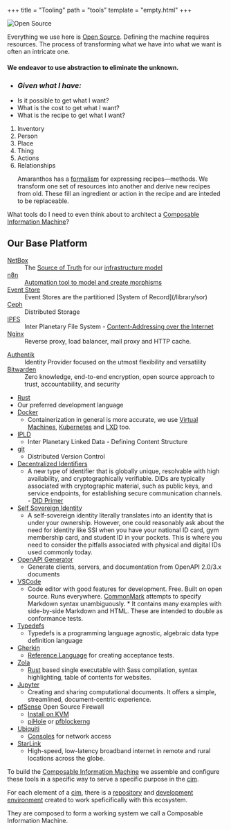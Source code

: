 +++
title = "Tooling"
path = "tools"
template = "empty.html"
+++
<div class="container w-100">
  <div class="row">
    <div class="col col-sm-2">
      <img class="img-fluid img-thumbnail m-auto d-block" src="/img/OpenSource.png" alt="Open Source"/>
    </div>
    <div class="col">
      <p class="align-middle">
        Everything we use here is <a href="https://opensource.com/resources/what-open-source">Open Source</a>. Defining the machine requires resources. The process of transforming what we have into what we want is often an intricate one.
      </p>
      <h4>
      We endeavor to use abstraction to eliminate the unknown.
      </h4>
      <ul>
      <li><h3><i><strong>Given what I have:</strong></i></h3>
        <li>Is it possible to get what I want?</li>
        <li>What is the cost to get what I want?</li>
        <li>What is the recipe to get what I want?</li>
      </li>
      </ul>
      <p>
      <ol>
        <li>Inventory</li>
          <li>Person</li>
          <li>Place</li>
          <li>Thing</li>
        <li>Actions</li>
        <li>Relationships</li>
      </p>
      <p>
      Amaranthos has a <a href="https://labs.amaranthos.io/library/applied-category-theory">formalism</a> for expressing recipes—methods. We transform one set of resources into another and derive new recipes from old. These fill an ingredient or action in the recipe and are inteded to be replaceable.
      </p>
    </div>
  </div>
</div>

What tools do I need to even think about to architect a [Composable Information Machine](https://labs.amaranthos.io/library/cim)?

## Our Base Platform
<dl>
<dt><a href="https://docs.netbox.dev/en/stable/">NetBox</a></dt>
<dd>The <a href="/library/sot">Source of Truth</a> for our <a href="/library/irm">infrastructure model</a></dd>
<dt><a href="https://n8n.io/">n8n</a</dt>
<dd>Automation tool to model and create morphisms</dd>
<dt><a href="https://eventstore.com/eventstoredb">Event Store</a></dt>
<dd>Event Stores are the partitioned [System of Record](/library/sor)</dd>  
<dt><a href="https://ceph.org">Ceph</a></dt>
<dd>Distributed Storage</dd>
<dt><a href="https://ipfs.io">IPFS</a></dt>
<dd>Inter Planetary File System - <a href="/library/content-addressing">Content-Addressing over the Internet</a></dd>
<dt><a href="https://nginx.org">Nginx</a></dt>
<dd>Reverse proxy, load balancer, mail proxy and HTTP cache.</dd>
</dl>
<dt><a href="https://goauthentik.io">Authentik</a></dt>
<dd>Identity Provider focused on the utmost flexibility and versatility</dd>
</dl>
<dt><a href="https://bitwarden.com">Bitwarden</a></dt>
<dd>Zero knowledge, end-to-end encryption, open source approach to trust, accountability, and security</dd>
</dl>

  * [Rust](https://rust-lang.org)
  * Our preferred development language
  * [Docker](https://docker.com)
    * Containerization in general is more accurate, we use [Virtual Machines](https://www.linux-kvm.org/page/Main_Page), [Kubernetes](https://kubernetes.io/) and [LXD](https://linuxcontainers.org/) too.
  * [IPLD](https://ipld.io)
    * Inter Planetary Linked Data - Defining Content Structure
  * [git](https://git-scm.com)
    * Distributed Version Control
  * [Decentralized Identifiers](https://www.w3.org/TR/did-core/)
    * A new type of identifier that is globally unique, resolvable with high availability, and cryptographically verifiable. DIDs are typically associated with cryptographic material, such as public keys, and service endpoints, for establishing secure communication channels. - [DID Primer](https://w3c-ccg.github.io/did-primer/)
  * [Self Sovereign Identity](https://101blockchains.com/self-sovereign-identity/)
    * A self-sovereign identity literally translates into an identity that is under your ownership. However, one could reasonably ask about the need for identity like SSI when you have your national ID card, gym membership card, and student ID in your pockets. This is where you need to consider the pitfalls associated with physical and digital IDs used commonly today.
  * [OpenAPI Generator](https://openapi-generator.tech/)
    * Generate clients, servers, and documentation from OpenAPI 2.0/3.x documents
  * [VSCode](https://code.visualstudio.com/)
    * Code editor with good features for development. Free. Built on open source. Runs everywhere.
    [CommonMark](https://spec.commonmark.org/current/) attempts to specify Markdown syntax unambiguously. * It contains many examples with side-by-side Markdown and HTML. These are intended to double as conformance tests. 
  * [Typedefs](https://typedefs.com)
    * Typedefs is a programming language agnostic, algebraic data type definition language
  * [Gherkin](https://www.guru99.com/gherkin-test-cucumber.html)
    * [Reference Language](https://cucumber.io/docs/gherkin/reference/) for creating acceptance tests.
  * [Zola](https://getzola.org)
    * [Rust](https://rust-lang.org) based single executable with Sass compilation, syntax highlighting, table of contents for websites.
  * [Jupyter](https://jupyter.org/)
    * Creating and sharing computational documents. It offers a simple, streamlined, document-centric experience.
  * [pfSense](https://www.pfsense.org/download/) Open Source Firewall
    * [Install on KVM](https://kifarunix.com/install-pfsense-firewall-on-kvm/)
    * [piHole](https://pi-hole.net/) or [pfblockerng](https://linuxincluded.com/block-ads-malvertising-on-pfsense-using-pfblockerng-dnsbl/)
  * [Ubiquiti](https://store.ui.com/collections/unifi-network-unifi-os-consoles)
    * [Consoles](https://ui.com/consoles) for network access
  * [StarLink](https://starlink.com)
    * High-speed, low-latency broadband internet in remote and rural locations across the globe.

To build the [Composable Information Machine](/library/cim) we assemble and configure these tools in a specific way to serve a specific purpose in the [cim](/library/cim).

For each element of a [cim](/library/cim), there is a [repository](https://git-scm.com/docs/git) and [development environment](/library/devcontainer) created to work speficifically with this ecosystem.

They are composed to form a working system we call a Composable Information Machine.
